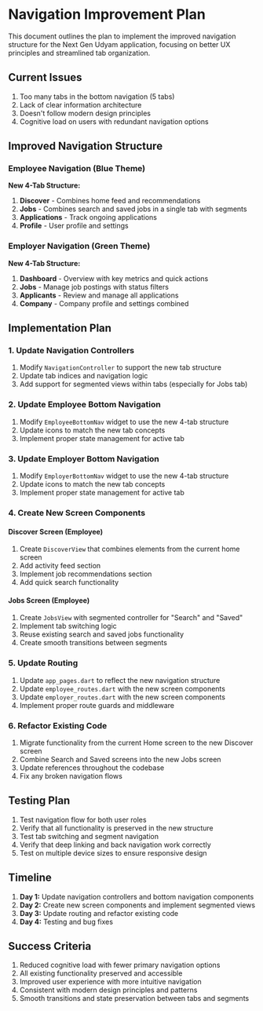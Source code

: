 # Navigation Improvement Plan

This document outlines the plan to implement the improved navigation structure for the Next Gen Udyam application, focusing on better UX principles and streamlined tab organization.

## Current Issues

1. Too many tabs in the bottom navigation (5 tabs)
2. Lack of clear information architecture
3. Doesn't follow modern design principles
4. Cognitive load on users with redundant navigation options

## Improved Navigation Structure

### Employee Navigation (Blue Theme)

**New 4-Tab Structure:**
1. **Discover** - Combines home feed and recommendations
2. **Jobs** - Combines search and saved jobs in a single tab with segments
3. **Applications** - Track ongoing applications
4. **Profile** - User profile and settings

### Employer Navigation (Green Theme)

**New 4-Tab Structure:**
1. **Dashboard** - Overview with key metrics and quick actions
2. **Jobs** - Manage job postings with status filters
3. **Applicants** - Review and manage all applications
4. **Company** - Company profile and settings combined

## Implementation Plan

### 1. Update Navigation Controllers

1. Modify `NavigationController` to support the new tab structure
2. Update tab indices and navigation logic
3. Add support for segmented views within tabs (especially for Jobs tab)

### 2. Update Employee Bottom Navigation

1. Modify `EmployeeBottomNav` widget to use the new 4-tab structure
2. Update icons to match the new tab concepts
3. Implement proper state management for active tab

### 3. Update Employer Bottom Navigation

1. Modify `EmployerBottomNav` widget to use the new 4-tab structure
2. Update icons to match the new tab concepts
3. Implement proper state management for active tab

### 4. Create New Screen Components

#### Discover Screen (Employee)
1. Create `DiscoverView` that combines elements from the current home screen
2. Add activity feed section
3. Implement job recommendations section
4. Add quick search functionality

#### Jobs Screen (Employee)
1. Create `JobsView` with segmented controller for "Search" and "Saved"
2. Implement tab switching logic
3. Reuse existing search and saved jobs functionality
4. Create smooth transitions between segments

### 5. Update Routing

1. Update `app_pages.dart` to reflect the new navigation structure
2. Update `employee_routes.dart` with the new screen components
3. Update `employer_routes.dart` with the new screen components
4. Implement proper route guards and middleware

### 6. Refactor Existing Code

1. Migrate functionality from the current Home screen to the new Discover screen
2. Combine Search and Saved screens into the new Jobs screen
3. Update references throughout the codebase
4. Fix any broken navigation flows

## Testing Plan

1. Test navigation flow for both user roles
2. Verify that all functionality is preserved in the new structure
3. Test tab switching and segment navigation
4. Verify that deep linking and back navigation work correctly
5. Test on multiple device sizes to ensure responsive design

## Timeline

1. **Day 1:** Update navigation controllers and bottom navigation components
2. **Day 2:** Create new screen components and implement segmented views
3. **Day 3:** Update routing and refactor existing code
4. **Day 4:** Testing and bug fixes

## Success Criteria

1. Reduced cognitive load with fewer primary navigation options
2. All existing functionality preserved and accessible
3. Improved user experience with more intuitive navigation
4. Consistent with modern design principles and patterns
5. Smooth transitions and state preservation between tabs and segments
